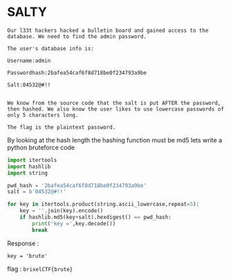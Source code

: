 # SALTY
```
Our l33t hackers hacked a bulletin board and gained access to the database. We need to find the admin password.

The user's database info is:

Username:admin

Passwordhash:2bafea54caf6f8d718be0f234793a9be

Salt:04532@#!!


We know from the source code that the salt is put AFTER the password, then hashed. We also know the user likes to use lowercase passwords of only 5 characters long.

The flag is the plaintext password.
```

By looking at the hash length the hashing function must be md5
lets write a python bruteforce code

```python
import itertools
import hashlib
import string

pwd_hash = '2bafea54caf6f8d718be0f234793a9be'
salt = b'04532@#!!'

for key in itertools.product(string.ascii_lowercase,repeat=5):
    key = ''.join(key).encode()
    if hashlib.md5(key+salt).hexdigest() == pwd_hash:
        print('key =',key.decode())
        break
```

Response :

```
key = 'brute'
```

flag : `brixelCTF{brute}`
